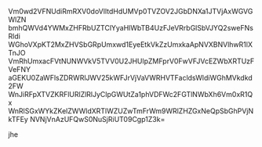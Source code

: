 Vm0wd2VFNUdiRmRXV0doVlltdHdUMVp0TVZOV2JGbDNXa1JTVjAxWGVGWlZN
bmhQWVd4YWMxZHFRbUZTClYyaHlWbTB4UzFJeVRrbGlSbVJYQ2sweFNsRldi
WGhoVXpKT2MxZHVSbGRpUmxwd1EyeEtkVkZzUmxkaApNVXBNVlhwR1lXTnJO
VmRhUmxacFVtNUNWVkV5TVV0U2JHUlpZMFprV0FwVFJVcEZWbXRTUzFVeFNY
aGEKU0ZaWFlsZDRWRlJWV25kWFJrVjVaVWRHVTFacldsWldiWGhMVkdkd2FW
WnJiRFpXTVZKRFlURlZlRlJyClpGWUtZa1phVDFWc2FGTlNWbXh6Vm0xR1Qx
WnRlSGxWYkZKelZWWldXRTlWZUZwTmFrWm9WRlZHZGxNeQpSbGhPVjNkTFEy
NVNjVnAzUFQwS0NuSjRiUT09Cgp1Z3k=

jhe